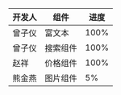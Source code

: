 |开发人	|组件		|进度	|
| ---	| ---		| ---	|
|曾子仪	| 富文本		|100%	|
|曾子仪	| 搜索组件	|100%	|
|赵祥	| 价格组件	|100%	|
|熊金燕	| 图片组件	|5%		|